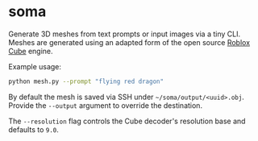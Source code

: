 # soma
Generate 3D meshes from text prompts or input images via a tiny CLI.
Meshes are generated using an adapted form of the open source [Roblox Cube](https://github.com/Roblox/cube) engine.

Example usage:

```bash
python mesh.py --prompt "flying red dragon"
```

By default the mesh is saved via SSH under
`~/soma/output/<uuid>.obj`. Provide the `--output` argument to override
the destination.

The `--resolution` flag controls the Cube decoder's resolution base and
defaults to `9.0`.
